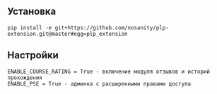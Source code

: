 ## Установка

    pip install -e git+https://github.com/nosanity/plp-extension.git@master#egg=plp_extension

## Настройки

    ENABLE_COURSE_RATING = True - включение модуля отзывов и историй прохождения
    ENABLE_PSE = True - админка с расширенными правами доступа

